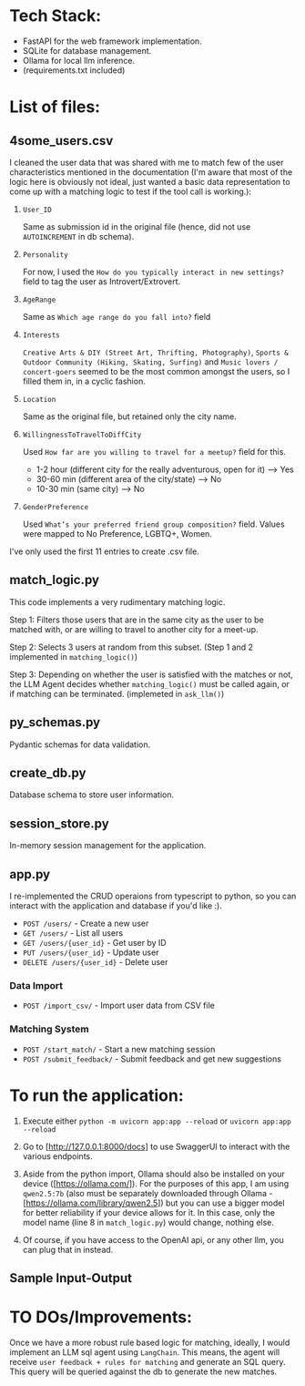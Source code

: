 # Tech Stack:

- FastAPI for the web framework implementation.
- SQLite for database management. 
- Ollama for local llm inference.
- (requirements.txt included)

# List of files:

## 4some_users.csv

I cleaned the user data that was shared with me to match few of the user characteristics mentioned in the documentation (I'm aware that most of the logic here is obviously not ideal, just wanted a basic data representation to come up with a matching logic to test if the tool call is working.):

1. `User_ID`

    Same as submission id in the original file (hence, did not use `AUTOINCREMENT` in db schema).

3. `Personality`
   
    For now, I used the `How do you typically interact in new settings?` field to tag the user as Introvert/Extrovert.

5. `AgeRange`
   
    Same as `Which age range do you fall into?` field

7. `Interests`
   
    `Creative Arts & DIY (Street Art, Thrifting, Photography)`, `Sports & Outdoor Community (Hiking, Skating, Surfing)` and `Music lovers / concert-goers` seemed to be the most common amongst the users, so I filled them in, in a cyclic fashion. 

9. `Location`
    
    Same as the original file, but retained only the city name. 

11. `WillingnessToTravelToDiffCity`
    
    Used `How far are you willing to travel for a meetup?` field for this.
    - 1-2 hour (different city for the really adventurous, open for it) --> Yes
    - 30-60 min (different area of the city/state) --> No
    - 10-30 min (same city) --> No

13. `GenderPreference`
    
    Used `What’s your preferred friend group composition?` field. 
        Values were mapped to No Preference, LGBTQ+, Women.
    
I've only used the first 11 entries to create .csv file.

## match_logic.py

This code implements a very rudimentary matching logic.

Step 1: Filters those users that are in the same city as the user to be matched with, or are willing to travel to another city for a meet-up. 

Step 2: Selects 3 users at random from this subset. (Step 1 and 2 implemented in `matching_logic()`)

Step 3: Depending on whether the user is satisfied with the matches or not, the LLM Agent decides whether `matching_logic()` must be called again, or if matching can be terminated. (implemeted in `ask_llm()`)

## py_schemas.py

Pydantic schemas for data validation.

## create_db.py

Database schema to store user information.

## session_store.py

In-memory session management for the application.

## app.py

I re-implemented the CRUD operaions from typescript to python, so you can interact with the application and database if you'd like :). 

- `POST /users/` - Create a new user
- `GET /users/` - List all users
- `GET /users/{user_id}` - Get user by ID
- `PUT /users/{user_id}` - Update user
- `DELETE /users/{user_id}` - Delete user

### Data Import
- `POST /import_csv/` - Import user data from CSV file

### Matching System
- `POST /start_match/` - Start a new matching session
- `POST /submit_feedback/` - Submit feedback and get new suggestions

# To run the application:

1. Execute either
    `python -m uvicorn app:app --reload` or
    `uvicorn app:app --reload`

2. Go to [http://127.0.0.1:8000/docs] to use SwaggerUI to interact with the various endpoints.

3. Aside from the python import, Ollama should also be installed on your device ([https://ollama.com/]). For the purposes of this app, I am using `qwen2.5:7b` (also must be separately downloaded through Ollama - [https://ollama.com/library/qwen2.5]) but you can use a bigger model for better reliability if your device allows for it. In this case, only the model name (line 8 in `match_logic.py`) would change, nothing else. 

4. Of course, if you have access to the OpenAI api, or any other llm, you can plug that in instead.

## Sample Input-Output



# TO DOs/Improvements:

Once we have a more robust rule based logic for matching, ideally, I would implement an LLM sql agent using `LangChain`. This means, the agent will receive `user feedback + rules for matching` and generate an SQL query. This query will be queried against the db to generate the new matches. 
